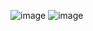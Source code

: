![image](https://github.com/Pingwinnel/android_projects/assets/65915633/0699fbeb-f78a-48a2-b04e-30e162c7dc3a)
![image](https://github.com/Pingwinnel/android_projects/assets/65915633/453972f8-e639-4a4b-86b8-c01aa9cbe5a6)
